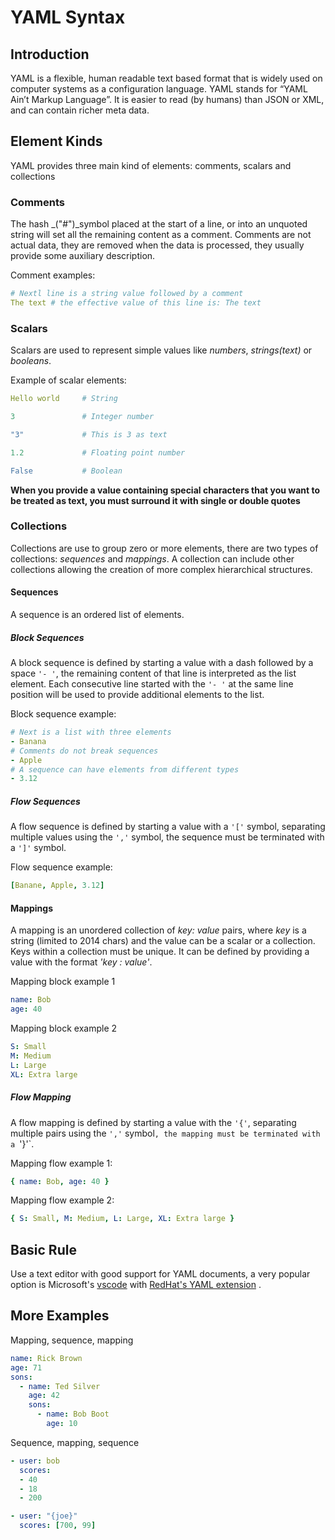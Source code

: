 # YAML Syntax

## Introduction
YAML is a flexible, human readable text based format that is widely used on computer systems as a configuration language. YAML stands for “YAML Ain’t Markup Language”. It is easier to read (by humans) than JSON or XML, and can contain richer meta data.


## Element Kinds
YAML provides three main kind of elements: comments, scalars and collections

### Comments
The hash _("#")_symbol placed at the start of a line, or into an unquoted string will set all the remaining content as a comment. Comments are not actual data, they are removed when the data is processed, they usually provide some auxiliary description.

Comment examples:
```yaml
# Nextl line is a string value followed by a comment
The text # the effective value of this line is: The text
``` 

### Scalars
Scalars are used to represent simple values like _numbers_, _strings(text)_ or _booleans_. 

Example of scalar elements:
```yaml
Hello world     # String
```
```yaml
3               # Integer number
```
```yaml
"3"             # This is 3 as text
```
```yaml
1.2             # Floating point number
```
```yaml
False           # Boolean
```

**When you provide a value containing special characters that you want to be treated as text, you must surround it with single or double quotes**

### Collections
Collections are use to group zero or more elements, there are two types of collections: _sequences_ and _mappings_. A collection can include other collections allowing the creation of more complex hierarchical structures.

#### Sequences
A sequence is an ordered list of elements.

##### Block Sequences
A block sequence is defined by starting a value with a dash followed by a space `'- '`, the remaining content of that line is interpreted as the list element. Each consecutive line started with the `'- '` at the same line position will be used to provide additional elements to the list.

Block sequence example:
```yaml
# Next is a list with three elements
- Banana
# Comments do not break sequences
- Apple
# A sequence can have elements from different types
- 3.12
```

##### Flow Sequences
A flow sequence is defined by starting a value with a `'['` symbol, separating multiple values using the `','` symbol, the sequence must be terminated with a `']'` symbol.

Flow sequence example:
```yaml
[Banane, Apple, 3.12]
```

#### Mappings
A mapping is an unordered collection of _key: value_ pairs, where _key_ is a string (limited to 2014 chars) and the value can be a scalar or a collection. Keys within a collection must be unique. It can be defined by providing a value with the format _'key : value'_.

Mapping block example 1
```yaml
name: Bob
age: 40
```
Mapping block example 2
```yaml
S: Small
M: Medium
L: Large
XL: Extra large
```

##### Flow Mapping
A flow mapping is defined by starting a value with the `'{'`, separating multiple pairs using the  `','` symbol`, the mapping must be terminated with a `'}'`.

Mapping flow example 1:
```yaml
{ name: Bob, age: 40 }
```
Mapping flow example 2:
```yaml
{ S: Small, M: Medium, L: Large, XL: Extra large }
```

## Basic Rule
Use a text editor with good support for YAML documents, a very popular option is Microsoft's [vscode] with [RedHat's YAML extension] .

[vscode]: https://code.visualstudio.com/
[RedHat's YAML extension]: https://marketplace.visualstudio.com/items?itemName=redhat.vscode-yaml


## More Examples

Mapping, sequence, mapping
```yaml
name: Rick Brown
age: 71
sons: 
  - name: Ted Silver
    age: 42
    sons:
      - name: Bob Boot
        age: 10
```
Sequence, mapping, sequence
```yaml
- user: bob
  scores:
  - 40
  - 18
  - 200

- user: "{joe}"
  scores: [700, 99]
```
